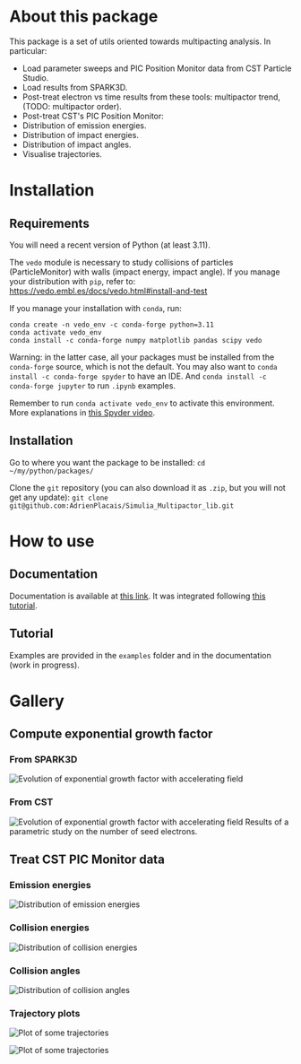 # About this package
This package is a set of utils oriented towards multipacting analysis.
In particular:
 - Load parameter sweeps and PIC Position Monitor data from CST Particle Studio.
 - Load results from SPARK3D.
 - Post-treat electron vs time results from these tools: multipactor trend, (TODO: multipactor order).
 - Post-treat CST's PIC Position Monitor:
  - Distribution of emission energies.
  - Distribution of impact energies.
  - Distribution of impact angles.
  - Visualise trajectories.

# Installation
## Requirements
You will need a recent version of Python (at least 3.11).

The `vedo` module is necessary to study collisions of particles (ParticleMonitor) with walls (impact energy, impact angle).
If you manage your distribution with `pip`, refer to: https://vedo.embl.es/docs/vedo.html#install-and-test

If you manage your installation with `conda`, run:
```
conda create -n vedo_env -c conda-forge python=3.11
conda activate vedo_env
conda install -c conda-forge numpy matplotlib pandas scipy vedo
```
Warning: in the latter case, all your packages must be installed from the `conda-forge` source, which is not the default.
You may also want to `conda install -c conda-forge spyder` to have an IDE.
And `conda install -c conda-forge jupyter` to run `.ipynb` examples.

Remember to run `conda activate vedo_env` to activate this environment.
More explanations in [this Spyder video](https://www.youtube.com/watch?v=Ul79ihg41Rs).

## Installation
Go to where you want the package to be installed:
``cd ~/my/python/packages/``

Clone the `git` repository (you can also download it as `.zip`, but you will not get any update):
``git clone git@github.com:AdrienPlacais/Simulia_Multipactor_lib.git``

# How to use
## Documentation
Documentation is available at [this link](https://adrienplacais.github.io/Simulia_Multipactor_lib/html/index.html).
It was integrated following [this tutorial](https://daler.github.io/sphinxdoc-test/includeme.html).

## Tutorial
Examples are provided in the `examples` folder and in the documentation (work in progress).

# Gallery
## Compute exponential growth factor
### From SPARK3D
![Evolution of exponential growth factor with accelerating field](docs/manual/images/exp_growth_spark.png)

### From CST
![Evolution of exponential growth factor with accelerating field](docs/manual/images/exp_growth_cst.png)
Results of a parametric study on the number of seed electrons.

## Treat CST PIC Monitor data
### Emission energies
![Distribution of emission energies](docs/manual/images/emission_energy_distribution.png)

### Collision energies
![Distribution of collision energies](docs/manual/images/collision_energy_distribution.png)

### Collision angles
![Distribution of collision angles](docs/manual/images/collision_angle_distribution.png)

### Trajectory plots
![Plot of some trajectories](docs/manual/images/trajectories_1.png)

![Plot of some trajectories](docs/manual/images/trajectories_2.png)

